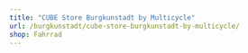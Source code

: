 ```yaml
---
title: "CUBE Store Burgkunstadt by Multicycle"
url: /burgkunstadt/cube-store-burgkunstadt-by-multicycle/
shop: Fahrrad
---
```

